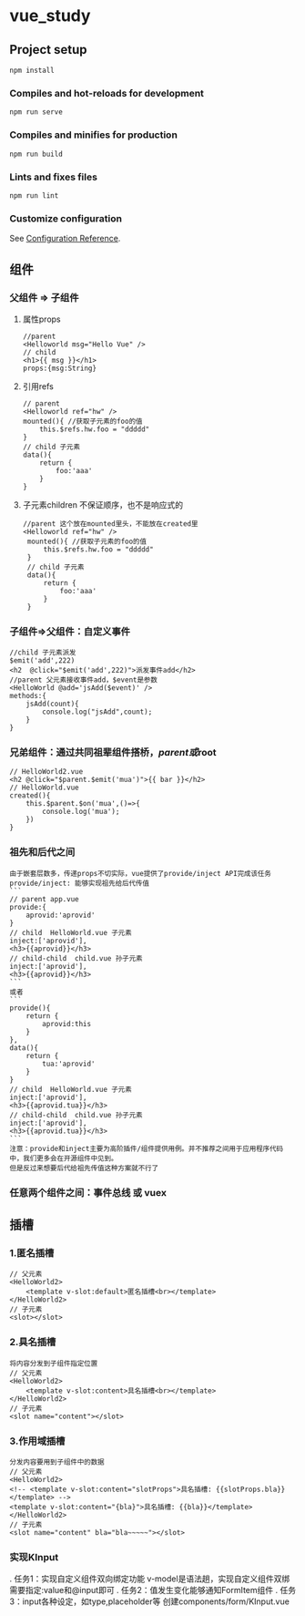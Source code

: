 # vue_study

## Project setup
```
npm install
```

### Compiles and hot-reloads for development
```
npm run serve
```

### Compiles and minifies for production
```
npm run build
```

### Lints and fixes files
```
npm run lint
```

### Customize configuration
See [Configuration Reference](https://cli.vuejs.org/config/).

## 组件
### 父组件 => 子组件
1. 属性props
    ```
    //parent 
    <Helloworld msg="Hello Vue" />
    // child
    <h1>{{ msg }}</h1>
    props:{msg:String}
    ```

2. 引用refs
    ```
    // parent
    <Helloworld ref="hw" />
    mounted(){ //获取子元素的foo的值
        this.$refs.hw.foo = "ddddd"
    }
    // child 子元素
    data(){
        return {
            foo:'aaa'
        }
    }
    ```

3. 子元素children 不保证顺序，也不是响应式的
   ```
   //parent 这个放在mounted里头，不能放在created里
   <Helloworld ref="hw" />
    mounted(){ //获取子元素的foo的值
        this.$refs.hw.foo = "ddddd"
    }
    // child 子元素
    data(){
        return {
            foo:'aaa'
        }
    }
   ```

### 子组件=>父组件：自定义事件

    //child 子元素派发
    $emit('add',222)
    <h2  @click="$emit('add',222)">派发事件add</h2>
    //parent 父元素接收事件add，$event是参数
    <HelloWorld @add='jsAdd($event)' />
    methods:{
        jsAdd(count){
        	console.log("jsAdd",count);
        }
    }

### 兄弟组件：通过共同祖辈组件搭桥，$parent或$root
    // HelloWorld2.vue
    <h2 @click="$parent.$emit('mua')">{{ bar }}</h2>
    // HelloWorld.vue
    created(){
        this.$parent.$on('mua',()=>{
            console.log('mua');
        })
    }

### 祖先和后代之间

    由于嵌套层数多，传递props不切实际，vue提供了provide/inject API完成该任务
    provide/inject: 能够实现祖先给后代传值
    ```
    // parent app.vue
    provide:{
        aprovid:'aprovid'
    }
    // child  HelloWorld.vue 子元素
    inject:['aprovid'],
    <h3>{{aprovid}}</h3>
    // child-child  child.vue 孙子元素
    inject:['aprovid'],
    <h3>{{aprovid}}</h3>
    ```
    或者
    ```
    provide(){
        return {
            aprovid:this
        }
    },
    data(){
        return {
            tua:'aprovid'
        }
    }
    // child  HelloWorld.vue 子元素
    inject:['aprovid'],
    <h3>{{aprovid.tua}}</h3>
    // child-child  child.vue 孙子元素
    inject:['aprovid'],
    <h3>{{aprovid.tua}}</h3>
    ```
    注意：provide和inject主要为高阶插件/组件提供用例。并不推荐之间用于应用程序代码中，我们更多会在开源组件中见到。
    但是反过来想要后代给祖先传值这种方案就不行了

### 任意两个组件之间：事件总线 或 vuex


## 插槽
### 1.匿名插槽
    // 父元素
    <HelloWorld2>
        <template v-slot:default>匿名插槽<br></template>   
    </HelloWorld2>
    // 子元素
    <slot></slot>

### 2.具名插槽
    将内容分发到子组件指定位置
    // 父元素
    <HelloWorld2>
        <template v-slot:content>具名插槽<br></template>   
    </HelloWorld2>
    // 子元素
    <slot name="content"></slot>

### 3.作用域插槽
    分发内容要用到子组件中的数据
    // 父元素
    <HelloWorld2>
    <!-- <template v-slot:content="slotProps">具名插槽: {{slotProps.bla}}</template> -->
    <template v-slot:content="{bla}">具名插槽: {{bla}}</template>
    </HelloWorld2>
    // 子元素
    <slot name="content" bla="bla~~~~~"></slot>

### 实现KInput
 . 任务1：实现自定义组件双向绑定功能
    v-model是语法趟，实现自定义组件双绑需要指定:value和@input即可
 . 任务2：值发生变化能够通知FormItem组件
 . 任务3：input各种设定，如type,placeholder等
 创建components/form/KInput.vue


